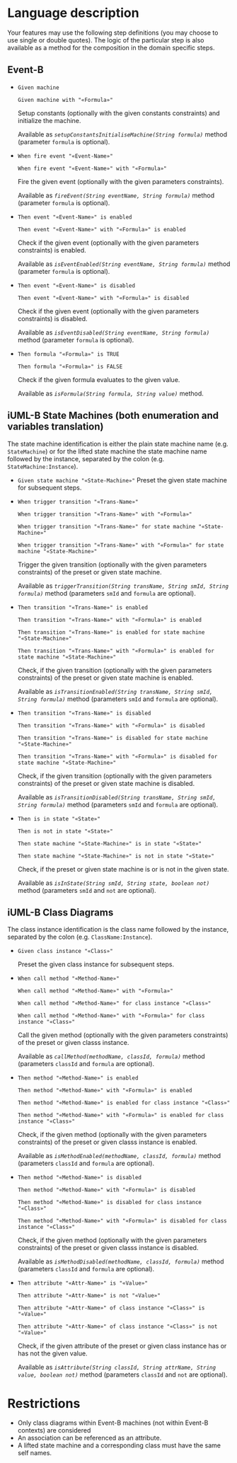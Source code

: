 Language description
====================
Your features may use the following step definitions (you may choose to use single or double quotes).
The logic of the particular step is also available as a method for the composition in the domain specific steps.

Event-B
--------------------
* `Given machine`

  `Given machine with "«Formula»"`

  Setup constants (optionally with the given constants constraints) and initialize the machine.

  Available as _`setupConstantsInitialiseMachine(String formula)`_ method (parameter `formula` is optional).

* `When fire event "«Event-Name»"`

  `When fire event "«Event-Name»" with "«Formula»"`

  Fire the given event (optionally with the given parameters constraints).

  Available as _`fireEvent(String eventName, String formula)`_ method (parameter `formula` is optional).

* `Then event "«Event-Name»" is enabled`

  `Then event "«Event-Name»" with "«Formula»" is enabled`

  Check if the given event (optionally with the given parameters constraints) is enabled.

  Available as _`isEventEnabled(String eventName, String formula)`_ method (parameter `formula` is optional).

* `Then event "«Event-Name»" is disabled`

  `Then event "«Event-Name»" with "«Formula»" is disabled`

  Check if the given event (optionally with the given parameters constraints) is disabled.

  Available as _`isEventDisabled(String eventName, String formula)`_ method (parameter `formula` is optional).

* `Then formula "«Formula»" is TRUE`

  `Then formula "«Formula»" is FALSE`

  Check if the given formula evaluates to the given value.

  Available as _`isFormula(String formula, String value)`_ method.


iUML-B State Machines (both enumeration and variables translation)
--------------------

The state machine identification is either the plain state machine name (e.g. `StateMachine`) or for the lifted state machine the state machine name followed by the instance, separated by the colon (e.g. `StateMachine:Instance`).

* `Given state machine "«State-Machine»"`
  Preset the given state machine for subsequent steps.

* `When trigger transition "«Trans-Name»"`

  `When trigger transition "«Trans-Name»" with "«Formula»"`

  `When trigger transition "«Trans-Name»" for state machine "«State-Machine»"`

  `When trigger transition "«Trans-Name»" with "«Formula»" for state machine "«State-Machine»"`

  Trigger the given transition (optionally with the given parameters constraints) of the preset or given state machine.

  Available as _`triggerTransition(String transName, String smId, String formula)`_ method (parameters `smId` and `formula` are optional).

* `Then transition "«Trans-Name»" is enabled`

  `Then transition "«Trans-Name»" with "«Formula»" is enabled`

  `Then transition "«Trans-Name»" is enabled for state machine "«State-Machine»"`

  `Then transition "«Trans-Name»" with "«Formula»" is enabled for state machine "«State-Machine»"`

  Check, if the given transition (optionally with the given parameters constraints) of the preset or given state machine is enabled.

  Available as _`isTransitionEnabled(String transName, String smId, String formula)`_ method (parameters `smId` and `formula` are optional).

* `Then transition "«Trans-Name»" is disabled`

  `Then transition "«Trans-Name»" with "«Formula»" is disabled`

  `Then transition "«Trans-Name»" is disabled for state machine "«State-Machine»"`

  `Then transition "«Trans-Name»" with "«Formula»" is disabled for state machine "«State-Machine»"`

  Check, if the given transition (optionally with the given parameters constraints) of the preset or given state machine is disabled.

  Available as _`isTransitionDisabled(String transName, String smId, String formula)`_ method (parameters `smId` and `formula` are optional).

* `Then is in state "«State»"`

  `Then is not in state "«State»"`

  `Then state machine "«State-Machine»" is in state "«State»"`

  `Then state machine "«State-Machine»" is not in state "«State»"`

  Check, if the preset or given state machine is or is not in the given state.

  Available as _`isInState(String smId, String state, boolean not)`_ method (parameters `smId` and `not` are optional).


iUML-B Class Diagrams
--------------------

The class instance identification is the class name followed by the instance, separated by the colon (e.g. `ClassName:Instance`).

* `Given class instance "«Class»"`

  Preset the given class instance for subsequent steps.

* `When call method "«Method-Name»"`

  `When call method "«Method-Name»" with "«Formula»"`

  `When call method "«Method-Name»" for class instance "«Class»"`

  `When call method "«Method-Name»" with "«Formula»" for class instance "«Class»"`

  Call the given method (optionally with the given parameters constraints) of the preset or given classs instance.

  Available as _`callMethod(methodName, classId, formula)`_ method (parameters `classId` and `formula` are optional).

* `Then method "«Method-Name»" is enabled`

  `Then method "«Method-Name»" with "«Formula»" is enabled`

  `Then method "«Method-Name»" is enabled for class instance "«Class»"`

  `Then method "«Method-Name»" with "«Formula»" is enabled for class instance "«Class»"`

  Check, if the given method (optionally with the given parameters constraints) of the preset or given classs instance is enabled.

  Available as _`isMethodEnabled(methodName, classId, formula)`_ method (parameters `classId` and `formula` are optional).

* `Then method "«Method-Name»" is disabled`

  `Then method "«Method-Name»" with "«Formula»" is disabled`

  `Then method "«Method-Name»" is disabled for class instance "«Class»"`

  `Then method "«Method-Name»" with "«Formula»" is disabled for class instance "«Class»"`

  Check, if the given method (optionally with the given parameters constraints) of the preset or given classs instance is disabled.

  Available as _`isMethodDisabled(methodName, classId, formula)`_ method (parameters `classId` and `formula` are optional).

* `Then attribute "«Attr-Name»" is "«Value»"`

  `Then attribute "«Attr-Name»" is not "«Value»"`

  `Then attribute "«Attr-Name»" of class instance "«Class»" is "«Value»"`

  `Then attribute "«Attr-Name»" of class instance "«Class»" is not "«Value»"`

  Check, if the given attribute of the preset or given class instance has or has not the given value.

  Available as _`isAttribute(String classId, String attrName, String value, boolean not)`_ method (parameters `classId` and `not` are optional).

Restrictions
====================
* Only class diagrams within Event-B machines (not within Event-B contexts) are considered
* An association can be referenced as an attribute.
* A lifted state machine and a corresponding class must have the same self names.
